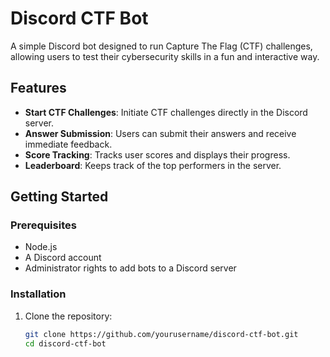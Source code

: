 # Discord CTF Bot

A simple Discord bot designed to run Capture The Flag (CTF) challenges, allowing users to test their cybersecurity skills in a fun and interactive way.

## Features

- **Start CTF Challenges**: Initiate CTF challenges directly in the Discord server.
- **Answer Submission**: Users can submit their answers and receive immediate feedback.
- **Score Tracking**: Tracks user scores and displays their progress.
- **Leaderboard**: Keeps track of the top performers in the server.

## Getting Started

### Prerequisites

- Node.js
- A Discord account
- Administrator rights to add bots to a Discord server

### Installation

1. Clone the repository:
   ```bash
   git clone https://github.com/yourusername/discord-ctf-bot.git
   cd discord-ctf-bot
